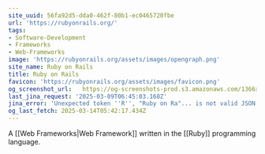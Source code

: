 ```yaml
---
site_uuid: 56fa92d5-dda0-462f-80b1-ec0465720fbe
url: 'https://rubyonrails.org/'
tags:
- Software-Development
- Frameworks
- Web-Frameworks
image: 'https://rubyonrails.org/assets/images/opengraph.png'
site_name: Ruby on Rails
title: Ruby on Rails
favicon: 'https://rubyonrails.org/assets/images/favicon.png'
og_screenshot_url:   https://og-screenshots-prod.s3.amazonaws.com/1366x768/80/false/dbb387d517f021781ebdfeb042f5981b00a2c958a38be8835f49a19b313322d1.jpeg
last_jina_request: '2025-03-09T06:45:03.168Z'
jina_error: 'Unexpected token ''R'', "Ruby on Ra"... is not valid JSON'
og_last_fetch: 2025-03-14T05:42:17.434Z
---
```


A [[Web Frameworks|Web Framework]] written in the [[Ruby]] programming language.  

